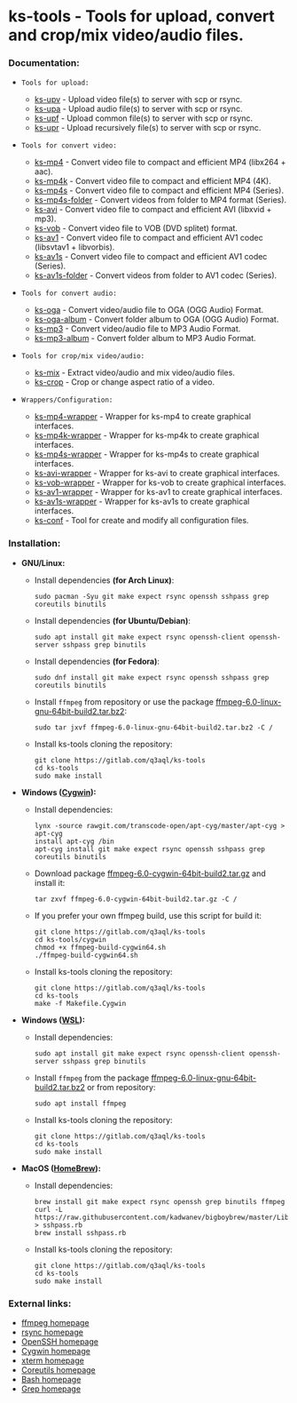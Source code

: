 ks-tools - Tools for upload, convert and crop/mix video/audio files.
====================================================================

### Documentation:
  * `Tools for upload:`

    * [ks-upv](doc/ks-upv.md) - Upload video file(s) to server with scp or rsync.
    * [ks-upa](doc/ks-upa.md) - Upload audio file(s) to server with scp or rsync.
    * [ks-upf](doc/ks-upf.md) - Upload common file(s) to server with scp or rsync.
    * [ks-upr](doc/ks-upr.md) - Upload recursively file(s) to server with scp or rsync.
  
  * `Tools for convert video:`

    * [ks-mp4](doc/ks-mp4.md) - Convert video file to compact and efficient MP4 (libx264 + aac).
    * [ks-mp4k](doc/ks-mp4k.md) - Convert video file to compact and efficient MP4 (4K).
    * [ks-mp4s](doc/ks-mp4s.md) - Convert video file to compact and efficient MP4 (Series).
    * [ks-mp4s-folder](doc/ks-mp4s-folder.md) - Convert videos from folder to MP4 format (Series).
    * [ks-avi](doc/ks-avi.md) - Convert video file to compact and efficient AVI (libxvid + mp3).
    * [ks-vob](doc/ks-vob.md) - Convert video file to VOB (DVD splitet) format.
    * [ks-av1](doc/ks-av1.md) - Convert video file to compact and efficient AV1 codec (libsvtav1 + libvorbis).
    * [ks-av1s](doc/ks-av1s.md) - Convert video file to compact and efficient AV1 codec (Series).
    * [ks-av1s-folder](doc/ks-av1s-folder.md) - Convert videos from folder to AV1 codec (Series).
  
  * `Tools for convert audio:`

    * [ks-oga](doc/ks-oga.md) - Convert video/audio file to OGA (OGG Audio) Format.
    * [ks-oga-album](doc/ks-oga-album.md) - Convert folder album to OGA (OGG Audio) Format.
    * [ks-mp3](doc/ks-mp3.md) - Convert video/audio file to MP3 Audio Format.
    * [ks-mp3-album](doc/ks-mp3-album.md) - Convert folder album to MP3 Audio Format.
  
  * `Tools for crop/mix video/audio:`

    * [ks-mix](doc/ks-mix.md) - Extract video/audio and mix video/audio files.
    * [ks-crop](doc/ks-crop.md) - Crop or change aspect ratio of a video.
  
  * `Wrappers/Configuration:`

    * [ks-mp4-wrapper](doc/ks-mp4-wrapper.md) - Wrapper for ks-mp4 to create graphical interfaces.
    * [ks-mp4k-wrapper](doc/ks-mp4k-wrapper.md) - Wrapper for ks-mp4k to create graphical interfaces.
    * [ks-mp4s-wrapper](doc/ks-mp4s-wrapper.md) - Wrapper for ks-mp4s to create graphical interfaces.
    * [ks-avi-wrapper](doc/ks-avi-wrapper.md) - Wrapper for ks-avi to create graphical interfaces.
    * [ks-vob-wrapper](doc/ks-vob-wrapper.md) - Wrapper for ks-vob to create graphical interfaces.
    * [ks-av1-wrapper](doc/ks-vob-wrapper.md) - Wrapper for ks-av1 to create graphical interfaces.
    * [ks-av1s-wrapper](doc/ks-vob-wrapper.md) - Wrapper for ks-av1s to create graphical interfaces.
    * [ks-conf](doc/ks-conf.md) - Tool for create and modify all configuration files. 

### Installation:

  * **GNU/Linux:**
  
    * Install dependencies **(for Arch Linux)**:
    
          sudo pacman -Syu git make expect rsync openssh sshpass grep coreutils binutils

    * Install dependencies **(for Ubuntu/Debian)**:
    
          sudo apt install git make expect rsync openssh-client openssh-server sshpass grep binutils
      
    * Install dependencies **(for Fedora)**:
    
          sudo dnf install git make expect rsync openssh sshpass grep coreutils binutils

    * Install `ffmpeg` from repository or use the package [ffmpeg-6.0-linux-gnu-64bit-build2.tar.bz2](https://drive.proton.me/urls/87E226C29C#mcuvbx0p6DLy):
    
          sudo tar jxvf ffmpeg-6.0-linux-gnu-64bit-build2.tar.bz2 -C /
      
    * Install ks-tools cloning the repository:
    
          git clone https://gitlab.com/q3aql/ks-tools
          cd ks-tools
          sudo make install

  * **Windows ([Cygwin](https://www.cygwin.com/)):**
  
    * Install dependencies:
    
          lynx -source rawgit.com/transcode-open/apt-cyg/master/apt-cyg > apt-cyg
          install apt-cyg /bin
          apt-cyg install git make expect rsync openssh sshpass grep coreutils binutils
      
    * Download package [ffmpeg-6.0-cygwin-64bit-build2.tar.gz](https://drive.proton.me/urls/87E226C29C#mcuvbx0p6DLy) and install it:
    
          tar zxvf ffmpeg-6.0-cygwin-64bit-build2.tar.gz -C /

    * If you prefer your own ffmpeg build, use this script for build it:

          git clone https://gitlab.com/q3aql/ks-tools
          cd ks-tools/cygwin
          chmod +x ffmpeg-build-cygwin64.sh
          ./ffmpeg-build-cygwin64.sh
  
    * Install ks-tools cloning the repository:

          git clone https://gitlab.com/q3aql/ks-tools
          cd ks-tools
          make -f Makefile.Cygwin
      
  * **Windows ([WSL](https://learn.microsoft.com/en-us/windows/wsl/install)):**
  
    * Install dependencies:
    
          sudo apt install git make expect rsync openssh-client openssh-server sshpass grep binutils
      
    * Install `ffmpeg` from the package [ffmpeg-6.0-linux-gnu-64bit-build2.tar.bz2](https://drive.proton.me/urls/87E226C29C#mcuvbx0p6DLy) or from repository:
    
          sudo apt install ffmpeg

    * Install ks-tools cloning the repository:
    
          git clone https://gitlab.com/q3aql/ks-tools
          cd ks-tools
          sudo make install
      
  * **MacOS ([HomeBrew](https://brew.sh/)):**
  
    * Install dependencies:
    
          brew install git make expect rsync openssh grep binutils ffmpeg
          curl -L https://raw.githubusercontent.com/kadwanev/bigboybrew/master/Library/Formula/sshpass.rb > sshpass.rb
          brew install sshpass.rb 
      
    * Install ks-tools cloning the repository:
    
          git clone https://gitlab.com/q3aql/ks-tools
          cd ks-tools
          sudo make install

### External links:

  * [ffmpeg homepage](http://ffmpeg.org/)
  * [rsync homepage](https://rsync.samba.org/)
  * [OpenSSH homepage](https://www.openssh.com/)
  * [Cygwin homepage](https://www.cygwin.com/)
  * [xterm homepage](https://invisible-island.net/xterm/)
  * [Coreutils homepage](https://www.gnu.org/software/coreutils/coreutils.html)
  * [Bash homepage](https://www.gnu.org/software/bash/)
  * [Grep homepage](https://www.gnu.org/software/grep/)
  



